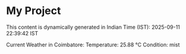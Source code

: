 # My Project

This content is dynamically generated in Indian Time (IST): 2025-09-11 22:39:42 IST


Current Weather in Coimbatore:
Temperature: 25.88 °C
Condition: mist
